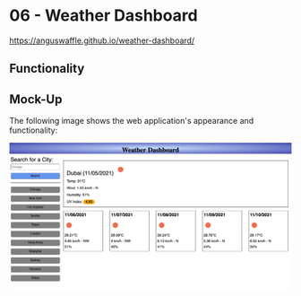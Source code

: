# 06 - Weather Dashboard

https://anguswaffle.github.io/weather-dashboard/

## Functionality


## Mock-Up
The following image shows the web application's appearance and functionality:

![Scheduler Preview](./assets/images/preview.jpg)